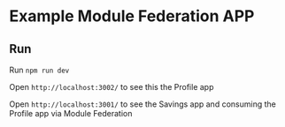 # Example Module Federation APP 

## Run

Run `npm run dev`

Open `http://localhost:3002/` to see this the Profile app 

Open `http://localhost:3001/` to see the Savings app and consuming the Profile app via Module Federation